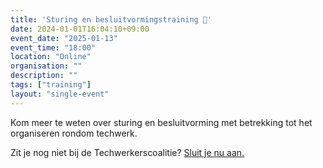 ```yaml
---
title: 'Sturing en besluitvormingstraining 🎯'
date: 2024-01-01T16:04:10+09:00
event_date: "2025-01-13"
event_time: "18:00"
location: "Online"
organisation: ""
description: ""
tags: ["training"]
layout: "single-event"
---
```


Kom meer te weten over sturing en besluitvorming met betrekking tot het organiseren rondom techwerk.

Zit je nog niet bij de Techwerkerscoalitie? [Sluit je nu aan.](/join)